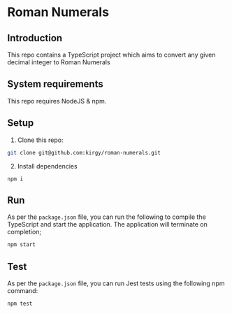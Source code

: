 # Roman Numerals

## Introduction
This repo contains a TypeScript project which aims to convert any given decimal integer to Roman Numerals

## System requirements
This repo requires NodeJS & npm.

## Setup
1. Clone this repo:
```bash 
git clone git@github.com:kirgy/roman-numerals.git
```
2. Install dependencies
```
npm i
```

## Run
As per the `package.json` file, you can run the following to compile the TypeScript and start the application. The application will terminate on completion;
```bash
npm start
```

## Test
As per the `package.json` file, you can run Jest tests using the following npm command:
```bash
npm test
```
